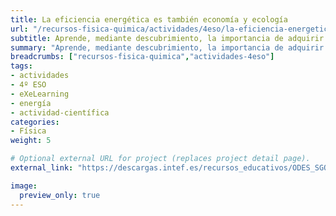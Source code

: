 ```yaml
---
title: La eficiencia energética es también economía y ecología
url: "/recursos-fisica-quimica/actividades/4eso/la-eficiencia-energetica-es-tambien-economia-y-ecologia"
subtitle: Aprende, mediante descubrimiento, la importancia de adquirir bienes e inmuebles eficientes energéticamente
summary: "Aprende, mediante descubrimiento, la importancia de adquirir bienes e inmuebles eficientes energéticamente."
breadcrumbs: ["recursos-fisica-quimica","actividades-4eso"]
tags:
- actividades
- 4º ESO
- eXeLearning
- energía
- actividad-científica
categories:
- Física
weight: 5

# Optional external URL for project (replaces project detail page).
external_link: "https://descargas.intef.es/recursos_educativos/ODES_SGOA/ESO/FQ/SA5_-_Eficiencia_energtica/index.html"

image:
  preview_only: true
---
```


